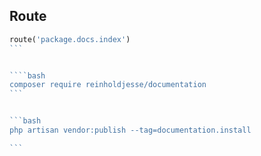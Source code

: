 ## Route

`````php
route('package.docs.index')
```


````bash
composer require reinholdjesse/documentation
```


```bash
php artisan vendor:publish --tag=documentation.install

```
`````
